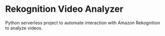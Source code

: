 # Rekognition Video Analyzer
Python serverless project to automate interaction with Amazon Rekognition to analyze videos.
